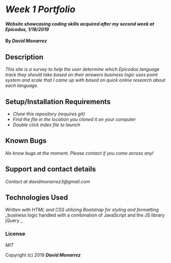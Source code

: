 # _Week 1 Portfolio_

#### _Website showcasing coding skills acquired after my second week at Epicodus, 1/18/2019_

#### By _**David Monarrez**_

## Description

_This site is a survey to help the user determine which Epicodus language track they should take based on their answers_
_business logic uses point system and scale that I came up with based on quick online research about each language._

## Setup/Installation Requirements

* _Clone this repository (requires git)_
* _Find the file in the location you cloned it on your computer_
* _Double click index file to launch_

## Known Bugs

_No know bugs at the moment. Please contact if you come across any!_

## Support and contact details

_Contact at davidmonarrez3@gmail.com_

## Technologies Used

_Written with HTML and CSS utilizing Bootstrap for styling and formatting_
_business logic handled with a combination of JavaScript and the JS library jQuery _

### License

*MIT*

Copyright (c) 2019 **_David Monarrez_**
